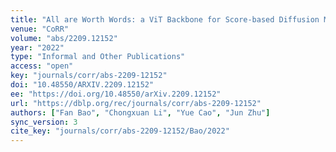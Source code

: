 ```yaml
---
title: "All are Worth Words: a ViT Backbone for Score-based Diffusion Models."
venue: "CoRR"
volume: "abs/2209.12152"
year: "2022"
type: "Informal and Other Publications"
access: "open"
key: "journals/corr/abs-2209-12152"
doi: "10.48550/ARXIV.2209.12152"
ee: "https://doi.org/10.48550/arXiv.2209.12152"
url: "https://dblp.org/rec/journals/corr/abs-2209-12152"
authors: ["Fan Bao", "Chongxuan Li", "Yue Cao", "Jun Zhu"]
sync_version: 3
cite_key: "journals/corr/abs-2209-12152/Bao/2022"
---
```

